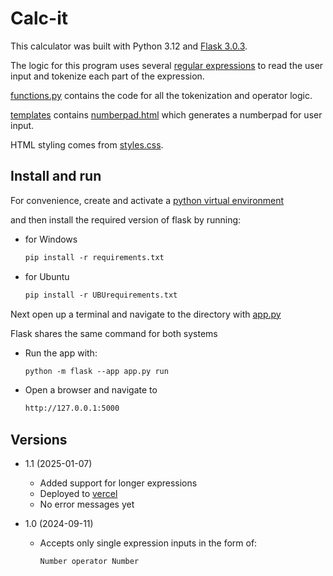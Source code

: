 # Calc-it

This calculator was built with Python 3.12 and [Flask 3.0.3](requirements.txt).

The logic for this program uses several [regular expressions](https://en.wikipedia.org/wiki/Regular_expression) to read the user input
and tokenize each part of the expression.

[functions.py](functions.py) contains the code for all the tokenization and operator logic.

[templates](templates/) contains [numberpad.html](templates/index.html) which generates a numberpad for user input.

HTML styling comes from [styles.css](static/styles.css).

## Install and run

For convenience, create and activate a [python virtual environment](https://docs.python.org/3/library/venv.html)

and then install the required version of flask by running:

- for Windows

  ```markdown
  pip install -r requirements.txt
  ```

- for Ubuntu

  ```markdown
  pip install -r UBUrequirements.txt
  ```

Next open up a terminal and navigate to the directory with [app.py](app.py)

Flask shares the same command for both systems

- Run the app with:

  ```markdown
  python -m flask --app app.py run
  ```

- Open a browser and navigate to

  ```html
  http://127.0.0.1:5000
  ```

## Versions

- 1.1 (2025-01-07)

  - Added support for longer expressions
  - Deployed to [vercel](https://calc-it-gunmack.vercel.app/)
  - No error messages yet

- 1.0 (2024-09-11)

  - Accepts only single expression inputs in the form of:

    ```text
    Number operator Number
    ```
